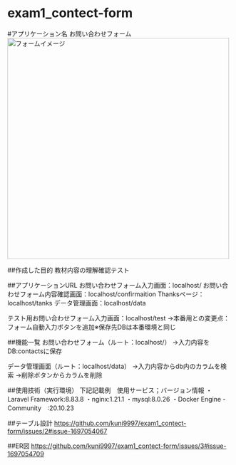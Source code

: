 # exam1_contect-form

#アプリケーション名
お問い合わせフォーム
<img width="497" alt="フォームイメージ" src="https://user-images.githubusercontent.com/92093565/236382782-39005a7f-4112-45f5-8ebf-fa6b5fddf7d6.png">


##作成した目的
教材内容の理解確認テスト

##アプリケーションURL
お問い合わせフォーム入力画面：localhost/
お問い合わせフォーム内容確認画面：localhost/confirmaition
Thanksページ：localhost/tanks
データ管理画面：localhost/data

テスト用お問い合わせフォーム入力画面：localhost/test
→本番用との変更点：フォーム自動入力ボタンを追加※保存先DBは本番環境と同じ

##機能一覧
お問い合わせフォーム（ルート：localhost/）
→入力内容をDB:contactsに保存

データ管理画面（ルート：localhost/data）
→入力内容からdb内のカラムを検索
→削除ボタンからカラムを削除

##使用技術（実行環境）
下記記載例　使用サービス；バージョン情報
・Laravel Framework:8.83.8
・nginx:1.21.1
・mysql:8.0.26
・Docker Engine - Community　:20.10.23

##テーブル設計
https://github.com/kuni9997/exam1_contect-form/issues/2#issue-1697054067

##ER図
https://github.com/kuni9997/exam1_contect-form/issues/3#issue-1697054709


